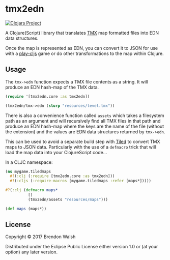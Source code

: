 # tmx2edn

[![Clojars Project](https://img.shields.io/clojars/v/tmx2edn.svg)](https://clojars.org/tmx2edn)

A Clojure(Script) library that translates
[TMX](http://doc.mapeditor.org/en/latest/reference/tmx-map-format/)
map formatted files into EDN data structures.

Once the map is represented as EDN, you can convert it to JSON for use
with a [play-cljs](https://github.com/oakes/play-cljs) game or do
other transformations to the map within Clojure.

## Usage

The `tmx->edn` function expects a TMX file contents as a string. It
will produce an EDN hash-map of the TMX data.

```Clojure
(require '[tmx2edn.core :as tmx2edn])

(tmx2edn/tmx->edn (slurp "resources/level.tmx"))
```

There is also a convenience function called `assets` which takes a
filesystem path as an argument and will recursively find all TMX files
in that path and produce an EDN hash-map where the keys are the name
of the file (without the extension) and the values are EDN data
structures returned by `tmx->edn`.

This can be used to avoid a separate build step
with [Tiled](http://www.mapeditor.org) to convert TMX maps to JSON
data. Particularly with the use of a `defmacro` trick that will load
the map data into your ClojureScript code...

In a CLJC namespace:

```Clojure
(ns mygame.tiledmaps
  #?(:clj (:require [tmx2edn.core :as tmx2edn]))
  #?(:cljs (:require-macros [mygame.tiledmaps :refer [maps*]))))

#?(:clj (defmacro maps*
          []
          (tmx2edn/assets "resources/maps")))

(def maps (maps*))
```

## License

Copyright © 2017 Brendon Walsh

Distributed under the Eclipse Public License either version 1.0 or (at
your option) any later version.
